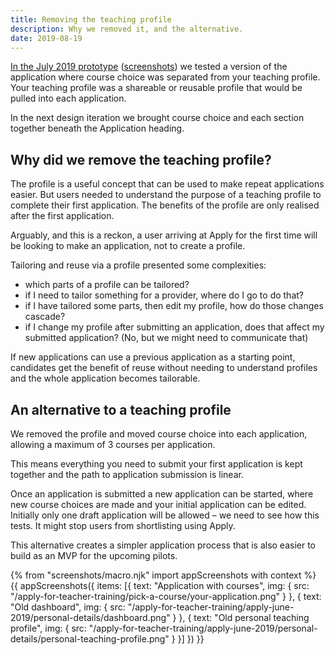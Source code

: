 ```yaml
---
title: Removing the teaching profile
description: Why we removed it, and the alternative.
date: 2019-08-19
---
```


[In the July 2019 prototype](https://apply-beta-prototype-v1.herokuapp.com/) ([screenshots](/apply-for-teacher-training/apply-june-2019/personal-details)) we tested a version of the application where course choice was separated from your teaching profile. Your teaching profile was a shareable or reusable profile that would be pulled into each application.

In the next design iteration we brought course choice and each section together beneath the Application heading.

## Why did we remove the teaching profile?

The profile is a useful concept that can be used to make repeat applications easier. But users needed to understand the purpose of a teaching profile to complete their first application. The benefits of the profile are only realised after the first application.

Arguably, and this is a reckon, a user arriving at Apply for the first time will be looking to make an application, not to create a profile.

Tailoring and reuse via a profile presented some complexities:

* which parts of a profile can be tailored?
* if I need to tailor something for a provider, where do I go to do that?
* if I have tailored some parts, then edit my profile, how do those changes cascade?
* if I change my profile after submitting an application, does that affect my submitted application? (No, but we might need to communicate that)

If new applications can use a previous application as a starting point, candidates get the benefit of reuse without needing to understand profiles and the whole application becomes tailorable.

## An alternative to a teaching profile

We removed the profile and moved course choice into each application, allowing a maximum of 3 courses per application.

This means everything you need to submit your first application is kept together and the path to application submission is linear.

Once an application is submitted a new application can be started, where new course choices are made and your initial application can be edited. Initially only one draft application will be allowed – we need to see how this tests. It might stop users from shortlisting using Apply.

This alternative creates a simpler application process that is also easier to build as an MVP for the upcoming pilots.

{% from "screenshots/macro.njk" import appScreenshots with context %}
{{ appScreenshots({
  items: [{
    text: "Application with courses",
    img: {
      src: "/apply-for-teacher-training/pick-a-course/your-application.png"
    }
  }, {
    text: "Old dashboard",
    img: {
      src: "/apply-for-teacher-training/apply-june-2019/personal-details/dashboard.png"
    }
  }, {
    text: "Old personal teaching profile",
    img: {
      src: "/apply-for-teacher-training/apply-june-2019/personal-details/personal-teaching-profile.png"
    }
  }]
}) }}
